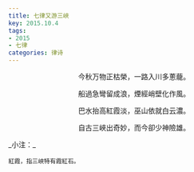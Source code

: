 ```yaml
---
title: 七律又游三峽
key: 2015.10.4
tags: 
- 2015
- 七律
categories: 律诗
---
```


<p align="center">今秋万物正枯榮，一路入川多蔥蘢。
</p>
<p align="center">船過急彎留成浪，煙經峭壁化作風。
</p>
<p align="center">巴水抬高紅霞淡，巫山依就白云濃。
</p>
<p align="center">自古三峽出奇妙，而今卻少神險雄。
</p>
_小注：_

```
紅霞，指三峽特有霞紅石。
```